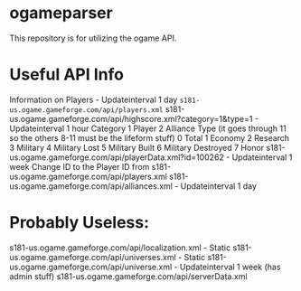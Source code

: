 # ogameparser
This repository is for utilizing the ogame API.

# Useful API Info
Information on Players - Updateinterval 1 day
```s181-us.ogame.gameforge.com/api/players.xml```
s181-us.ogame.gameforge.com/api/highscore.xml?category=1&type=1 - Updateinterval 1 hour
	Category
	1		Player
	2		Alliance
	Type (it goes through 11 so the others 8-11 must be the lifeform stuff)
	0	Total
	1	Economy
	2	Research
	3	Military
	4	Military Lost
	5	Military Built
	6	Military Destroyed
	7	Honor
s181-us.ogame.gameforge.com/api/playerData.xml?id=100262 - Updateinterval 1 week
	Change ID to the Player ID from s181-us.ogame.gameforge.com/api/players.xml
s181-us.ogame.gameforge.com/api/alliances.xml - Updateinterval 1 day

# Probably Useless:
s181-us.ogame.gameforge.com/api/localization.xml - Static
s181-us.ogame.gameforge.com/api/universes.xml - Static
s181-us.ogame.gameforge.com/api/universe.xml - Updateinterval 1 week (has admin stuff)
s181-us.ogame.gameforge.com/api/serverData.xml
